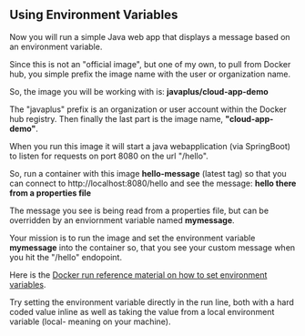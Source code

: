 ## Using Environment Variables

Now you will run a simple Java web app that displays a message based on an environment variable.  

Since this is not an "official image", but one of my own, to pull from Docker hub, you simple prefix the image name with the user or organization name.

So, the image you will be working with is: **javaplus/cloud-app-demo**

The "javaplus" prefix is an organization or user account within the Docker hub registry.
Then finally the last part is the image name, **"cloud-app-demo"**.

When you run this image it will start a java webapplication (via SpringBoot) to listen for requests on port 8080 on the url "/hello".

So, run a container with this image **hello-message** (latest tag) so that you can connect to http://localhost:8080/hello and see the message: **hello there from a properties file**

The message you see is being read from a properties file, but can be overridden by an enviornment variable named **mymessage**.

Your mission is to run the image and set the environment variable **mymessage** into the container so, that you see your custom message when you hit the "/hello" endopoint.

Here is the [Docker run reference material on how to set environment variables](https://docs.docker.com/engine/reference/run/#env-environment-variables).

Try setting the environment variable directly in the run line, both with a hard coded value inline as well as taking the value from a local environment variable (local- meaning on your machine).

